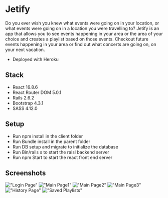 # Jetify 

Do you ever wish you knew what events were going on in your location, or what events were going on in a location you were travelling to? 
Jetify is an app that allows you to see events happening in your area or the area of your choice and creates a playlist based on those events. Checkout future events happening in your area or find out what concerts are going on, on your next vacation. 

* Deployed with Heroku 

## Stack
* React 16.8.6
* React Router DOM 5.0.1
* Rails 2.6.2
* Bootstrap 4.3.1
* SASS 4.12.0

## Setup 
* Run npm install in the client folder 
* Run Bundle install in the parent folder 
* Run DB setup and migrate to initialize the database
* Run Bin/rails s to start the raisl backend server 
* Run npm Start to start the react front end server



## Screenshots 

!["Login Page"](https://github.com/shadeying/Jetify/blob/master/client/public/screenshots/LoginPage.png)
!["Main Page1"](https://github.com/shadeying/Jetify/blob/master/client/public/screenshots/MainPage1.png)
!["Main Page2"](https://github.com/shadeying/Jetify/blob/master/client/public/screenshots/MainPage2.png)
!["Main Page3"](https://github.com/shadeying/Jetify/blob/master/client/public/screenshots/MainPage3.png)
!["History Page"](https://github.com/shadeying/Jetify/blob/master/client/public/screenshots/HistoryPage.png)
!["Saved Playlists"](https://github.com/shadeying/Jetify/blob/master/client/public/screenshots/HistoryPagePlaylists.png)



